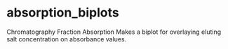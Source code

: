 # absorption_biplots
Chromatography Fraction Absorption
Makes a biplot for overlaying eluting salt concentration on absorbance values.

